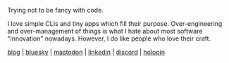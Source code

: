 Trying not to be fancy with code.

I love simple CLIs and tiny apps which fill their purpose. Over-engineering and over-management of things is what I hate about most software "innovation" nowadays. However, I do like people who love their craft.

[blog](https://hitblast.github.io/blogs) | [bluesky](https://bsky.app/profile/hitblast.fun) | [mastodon](https://fosstodon.org/@hitblast) | [linkedin](https://linkedin.com/in/hitblast) | [discord](https://discord.com/invite/ydH7hHdX8k) | [holopin](https://www.holopin.io/@hitblast)
